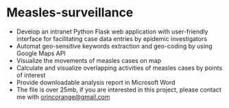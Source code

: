 # Measles-surveillance
- Develop an intranet Python Flask web application with user-friendly interface for facilitating case data entries by epidemic investigators
- Automat geo-sensitive keywords extraction and geo-coding by using Google Maps API
- Visualize the movements of measles cases on map
- Calculate and visualize overlapping activities of measles cases by points of interest
- Provide downloadable analysis report in Microsoft Word
- The file is over 25mb, if you are interested in this project, please contact me with orincorange@gmail.com
